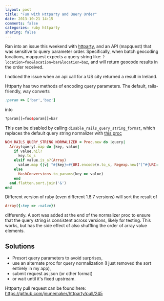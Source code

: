 ```yaml
---
layout: post
title: "Fun with Httparty and Query Order"
date: 2013-10-21 14:15
comments: false
categories: ruby httparty 
sharing: false
---
```

Ran into an issue this weekend with  [httparty](https://github.com/jnunemaker/httparty), and an API (mapquest) that was sensitive to query parameter order. Specifically, when batch geocoding locations, mapquest expects a query string like: `?location=foo&location=bar&location=baz`, and will return geocode results in the order received.

I noticed the issue when an api call for a US city returned a result in Ireland.

Httparty has two methods of encoding query parameters. The default, rails-friendly, way converts 

```ruby
:param => ['bar','baz']
```
into 
``` html
?param[]=foo&param[]=bar
```

This can be disabled by calling `disable_rails_query_string_format`, which replaces the default query string normalizer with [this proc](https://github.com/jnunemaker/httparty/blob/c06746e4abc2c5a95f62bf8ea3b88bb37a93f4b2/lib/httparty/request.rb#L17-L27)

``` ruby request.rb https://github.com/jnunemaker/httparty/blob/c06746e4abc2c5a95f62bf8ea3b88bb37a93f4b2/lib/httparty/request.rb#L17-L27
NON_RAILS_QUERY_STRING_NORMALIZER = Proc.new do |query|
  Array(query).map do |key, value|
    if value.nil?
      key.to_s
    elsif value.is_a?(Array)
      value.map {|v| "#{key}=#{URI.encode(v.to_s, Regexp.new("[^#{URI::PATTERN::UNRESERVED}]"))}"}
    else
      HashConversions.to_params(key => value)
    end
  end.flatten.sort.join('&')
end
```

Different version of ruby (even different 1.8.7 versions) will sort the result of 

```ruby
Array({:key => :value})
```

differently. A sort was added at the end of the normalizer proc to ensure that the query string is consistent across versions, likely for testing. This works, but has the side effect of also shuffling the order of array value elements.

## Solutions 

 * Presort query parameters to avoid surprises,
 * use an alternate proc for query normalization (I just removed the sort entirely in my app), 
 * submit request as json (or other format)
 * or wait until it's fixed upstream.

Httparty pull request can be found here: https://github.com/jnunemaker/httparty/pull/245
